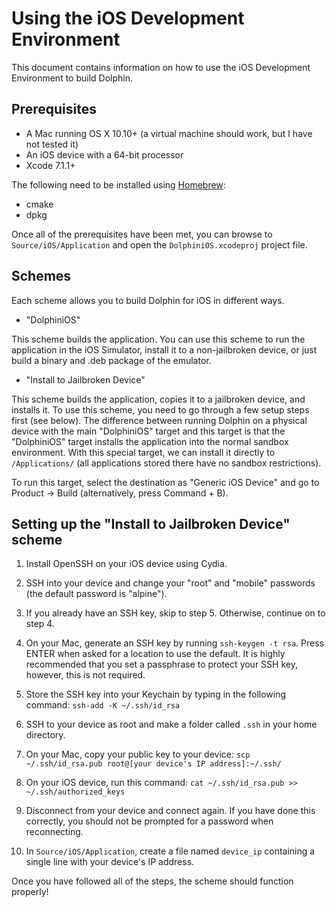 # Using the iOS Development Environment

This document contains information on how to use the iOS Development Environment to build Dolphin.

## Prerequisites

* A Mac running OS X 10.10+ (a virtual machine should work, but I have not tested it)
* An iOS device with a 64-bit processor
* Xcode 7.1.1+

The following need to be installed using [Homebrew](http://brew.sh/):

* cmake
* dpkg

Once all of the prerequisites have been met, you can browse to `Source/iOS/Application` and open the `DolphiniOS.xcodeproj` project file.

## Schemes

Each scheme allows you to build Dolphin for iOS in different ways.

*  "DolphiniOS"

This scheme builds the application. You can use this scheme to run the application in the iOS Simulator, install it to a non-jailbroken device, or just build a binary and .deb package of the emulator.

*  "Install to Jailbroken Device"

This scheme builds the application, copies it to a jailbroken device, and installs it. To use this scheme, you need to go through a few setup steps first (see below). The difference between running Dolphin on a physical device with the main "DolphiniOS" target and this target is that the "DolphiniOS" target installs the application into the normal sandbox environment. With this special target, we can install it directly to ```/Applications/``` (all applications stored there have no sandbox restrictions).

To run this target, select the destination as "Generic iOS Device" and go to Product -> Build (alternatively, press Command + B).

## Setting up the "Install to Jailbroken Device" scheme

1. Install OpenSSH on your iOS device using Cydia.

2. SSH into your device and change your "root" and "mobile" passwords (the default password is "alpine").

3. If you already have an SSH key, skip to step 5. Otherwise, continue on to step 4.

4. On your Mac, generate an SSH key by running ```ssh-keygen -t rsa```. Press ENTER when asked for a location to use the default. It is highly recommended that you set a passphrase to protect your SSH key, however, this is not required.

5. Store the SSH key into your Keychain by typing in the following command: ```ssh-add -K ~/.ssh/id_rsa```

6. SSH to your device as root and make a folder called ```.ssh``` in your home directory.

7. On your Mac, copy your public key to your device: ```scp ~/.ssh/id_rsa.pub root@[your device's IP address]:~/.ssh/```

8. On your iOS device, run this command: ```cat ~/.ssh/id_rsa.pub >> ~/.ssh/authorized_keys```

9. Disconnect from your device and connect again. If you have done this correctly, you should not be prompted for a password when reconnecting.

10. In ```Source/iOS/Application```, create a file named ```device_ip``` containing a single line with your device's IP address.

Once you have followed all of the steps, the scheme should function properly!
